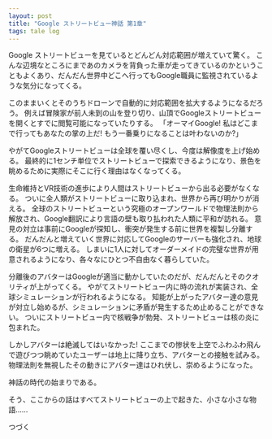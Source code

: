 ```yaml
---
layout: post
title: "Google ストリートビュー神話 第1章"
tags: tale log
---
```


Google ストリートビューを見ているとどんどん対応範囲が増えていて驚く。
こんな辺境なところにまであのカメラを背負った車が走ってきているのかということもよくあり、だんだん世界中どこへ行ってもGoogle職員に監視されているような気分になってくる。

このままいくとそのうちドローンで自動的に対応範囲を拡大するようになるだろう。
例えば冒険家が前人未到の山を登り切り、山頂でGoogleストリートビューを開くとすでに閲覧可能になっていたりする。
「オーマイGoogle! 私はどこまで行ってもあなたの掌の上だ! もう一番乗りになることは叶わないのか?」

やがてGoogleストリートビューは全球を覆い尽くし、今度は解像度を上げ始める。
最終的に1センチ単位でストリートビューで探索できるようになり、景色を眺めるために実際にそこに行く理由はなくなってくる。

生命維持とVR技術の進歩により人間はストリートビューから出る必要がなくなる。
ついに全人類がストリートビューに取り込まれ、世界から再び明かりが消える。
全球のストリートビューという究極のオープンワールドで物理法則から解放され、Google翻訳により言語の壁も取り払われた人類に平和が訪れる。
意見の対立は事前にGoogleが探知し、衝突が発生する前に世界を複製し分離する。
だんだんと増えていく世界に対応してGoogleのサーバーも強化され、地球の衛星が6つに増える。
しまいに1人に対してオーダーメイドの完璧な世界が用意されるようになり、各々なにひとつ不自由なく暮らしていた。

分離後のアバターはGoogleが適当に動かしていたのだが、だんだんとそのクオリティが上がってくる。
やがてストリートビュー内に時の流れが実装され、全球シミュレーションが行われるようになる。
知能が上がったアバター達の意見が対立し始めるが、シミュレーションに矛盾が発生するため止めることができない。
ついにストリートビュー内で核戦争が勃発、ストリートビューは核の炎に包まれた。

しかしアバターは絶滅してはいなかった!
ここまでの惨状を上空でふわふわ飛んで遊びつつ眺めていたユーザーは地上に降り立ち、アバターとの接触を試みる。
物理法則を無視したその動きにアバター達はひれ伏し、崇めるようになった。

神話の時代の始まりである。

そう、ここからの話はすべてストリートビューの上で起きた、小さな小さな物語……

つづく